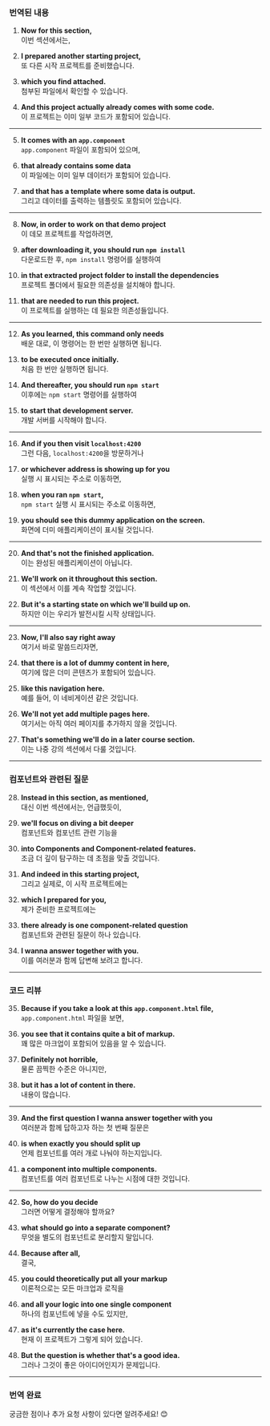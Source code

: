 ### 번역된 내용

1. **Now for this section,**  
   이번 섹션에서는,

2. **I prepared another starting project,**  
   또 다른 시작 프로젝트를 준비했습니다.

3. **which you find attached.**  
   첨부된 파일에서 확인할 수 있습니다.

4. **And this project actually already comes with some code.**  
   이 프로젝트는 이미 일부 코드가 포함되어 있습니다.

---

5. **It comes with an `app.component`**  
   `app.component` 파일이 포함되어 있으며,

6. **that already contains some data**  
   이 파일에는 이미 일부 데이터가 포함되어 있습니다.

7. **and that has a template where some data is output.**  
   그리고 데이터를 출력하는 템플릿도 포함되어 있습니다.

---

8. **Now, in order to work on that demo project**  
   이 데모 프로젝트를 작업하려면,

9. **after downloading it, you should run `npm install`**  
   다운로드한 후, `npm install` 명령어를 실행하여

10. **in that extracted project folder to install the dependencies**  
    프로젝트 폴더에서 필요한 의존성을 설치해야 합니다.

11. **that are needed to run this project.**  
    이 프로젝트를 실행하는 데 필요한 의존성들입니다.

---

12. **As you learned, this command only needs**  
    배운 대로, 이 명령어는 한 번만 실행하면 됩니다.

13. **to be executed once initially.**  
    처음 한 번만 실행하면 됩니다.

14. **And thereafter, you should run `npm start`**  
    이후에는 `npm start` 명령어를 실행하여

15. **to start that development server.**  
    개발 서버를 시작해야 합니다.

---

16. **And if you then visit `localhost:4200`**  
    그런 다음, `localhost:4200`을 방문하거나

17. **or whichever address is showing up for you**  
    실행 시 표시되는 주소로 이동하면,

18. **when you ran `npm start`,**  
    `npm start` 실행 시 표시되는 주소로 이동하면,

19. **you should see this dummy application on the screen.**  
    화면에 더미 애플리케이션이 표시될 것입니다.

---

20. **And that's not the finished application.**  
    이는 완성된 애플리케이션이 아닙니다.

21. **We'll work on it throughout this section.**  
    이 섹션에서 이를 계속 작업할 것입니다.

22. **But it's a starting state on which we'll build up on.**  
    하지만 이는 우리가 발전시킬 시작 상태입니다.

---

23. **Now, I'll also say right away**  
    여기서 바로 말씀드리자면,

24. **that there is a lot of dummy content in here,**  
    여기에 많은 더미 콘텐츠가 포함되어 있습니다.

25. **like this navigation here.**  
    예를 들어, 이 네비게이션 같은 것입니다.

26. **We'll not yet add multiple pages here.**  
    여기서는 아직 여러 페이지를 추가하지 않을 것입니다.

27. **That's something we'll do in a later course section.**  
    이는 나중 강의 섹션에서 다룰 것입니다.

---

### **컴포넌트와 관련된 질문**

28. **Instead in this section, as mentioned,**  
    대신 이번 섹션에서는, 언급했듯이,

29. **we'll focus on diving a bit deeper**  
    컴포넌트와 컴포넌트 관련 기능을

30. **into Components and Component-related features.**  
    조금 더 깊이 탐구하는 데 초점을 맞출 것입니다.

31. **And indeed in this starting project,**  
    그리고 실제로, 이 시작 프로젝트에는

32. **which I prepared for you,**  
    제가 준비한 프로젝트에는

33. **there already is one component-related question**  
    컴포넌트와 관련된 질문이 하나 있습니다.

34. **I wanna answer together with you.**  
    이를 여러분과 함께 답변해 보려고 합니다.

---

### **코드 리뷰**

35. **Because if you take a look at this `app.component.html` file,**  
    `app.component.html` 파일을 보면,

36. **you see that it contains quite a bit of markup.**  
    꽤 많은 마크업이 포함되어 있음을 알 수 있습니다.

37. **Definitely not horrible,**  
    물론 끔찍한 수준은 아니지만,

38. **but it has a lot of content in there.**  
    내용이 많습니다.

---

39. **And the first question I wanna answer together with you**  
    여러분과 함께 답하고자 하는 첫 번째 질문은

40. **is when exactly you should split up**  
    언제 컴포넌트를 여러 개로 나눠야 하는지입니다.

41. **a component into multiple components.**  
    컴포넌트를 여러 컴포넌트로 나누는 시점에 대한 것입니다.

---

42. **So, how do you decide**  
    그러면 어떻게 결정해야 할까요?

43. **what should go into a separate component?**  
    무엇을 별도의 컴포넌트로 분리할지 말입니다.

44. **Because after all,**  
    결국,

45. **you could theoretically put all your markup**  
    이론적으로는 모든 마크업과 로직을

46. **and all your logic into one single component**  
    하나의 컴포넌트에 넣을 수도 있지만,

47. **as it's currently the case here.**  
    현재 이 프로젝트가 그렇게 되어 있습니다.

48. **But the question is whether that's a good idea.**  
    그러나 그것이 좋은 아이디어인지가 문제입니다.

---

### 번역 완료

궁금한 점이나 추가 요청 사항이 있다면 알려주세요! 😊
